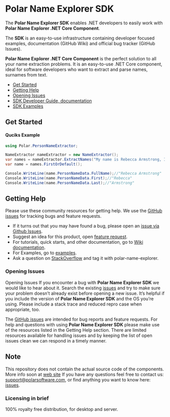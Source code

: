 # Polar Name Explorer SDK 

The **Polar Name Explorer SDK** enables .NET developers to easily work with **Polar Name Explorer .NET Core Component**.

The **SDK** is an easy-to-use infrastructure containing developer focused examples, documentation (GitHub Wiki) and official bug tracker (GitHub Issues).

**Polar Name Explorer .NET Core Component** is the perfect solution to all your name extraction problems.
It is an easy-to-use .NET Core component, ideal for software developers who want to extract and parse names, surnames from text.

* [Get Started](#get-started)
* [Getting Help](#getting-help)
* [Opening Issues](#opening-issues)
* [SDK Developer Guide, documentation](https://github.com/polarsoftware/PolarNameExplorerCommunity/wiki)
* [SDK Examples](https://github.com/polarsoftware/PolarNameExplorerCommunity/tree/main/Examples)

## Get Started
#### Quciks Example  
```C#
using Polar.PersonNameExtractor;

NameExtractor nameExtractor = new NameExtractor();
var names = nameExtractor.ExtractNames("My name is Rebecca Armstrong, I'm from London.");
var name = names.FirstOrDefault();

Console.WriteLine(name.PersonNameData.FullName);//"Rebecca Armstrong"
Console.WriteLine(name.PersonNameData.First);//"Rebecca"
Console.WriteLine(name.PersonNameData.Last);//"Armstrong"
```

## Getting Help
Please use these community resources for getting help. We use the [GitHub issues][sdk-issues] for tracking bugs and feature requests.

* If it turns out that you may have found a bug, please open an [issue via Github Issues][sdk-issues].
* Suggest an idea for this product, open [feature request][sdk-issues].
* For tutorials, quick starts, and other documentation, go to [Wiki documentation][wiki-docs].
* For Examples, go to [examples][sdk-examples].
* Ask a question on [StackOverflow](http://stackoverflow.com/) and tag it with polar-name-explorer.
<!--- * File an issue via Github Issues.
* Open a support ticket with Polar Support ( support@polarsoftware.com ).  --->

### Opening Issues
Opening Issues
If you encounter a bug with **Polar Name Explorer SDK** we would like to hear about it. 
Search the existing [issues][sdk-issues] and try to make sure your problem doesn’t already exist before opening a new issue. 
It’s helpful if you include the version of **Polar Name Explorer SDK** and the OS you’re using. 
Please include a stack trace and reduced repro case when appropriate, too.

The [GitHub issues][sdk-issues] are intended for bug reports and feature requests. 
For help and questions with using **Polar Name Explorer SDK**  please make use of the resources listed in the Getting Help section. 
There are limited resources available for handling issues and by keeping the list of open issues clean we can respond in a timely manner.

## Note
This repository does not contain the actual source code of the components.
More info soon at [web site](http://name.polarsoftware.com/index.html)
If you have any questions feel free to contact us: support@polarsoftware.com, or find anything you want to know here: [issues](https://github.com/polarsoftware/PolarNameExplorerCommunity/issues).

### Licensing in brief
100% royalty free distribution, for desktop and server.

[sdk-issues]: https://github.com/polarsoftware/PolarNameExplorerCommunity
[wiki-docs]: https://github.com/polarsoftware/PolarNameExplorerCommunity
[sdk-examples]: https://github.com/polarsoftware/PolarNameExplorerCommunity

